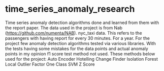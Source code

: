 # time_series_anomaly_research
Time series anomaly detection algorithms done and learned from them with the report paper.
The data used in the project is from Nab (https://github.com/numenta/NAB). nyc_taxi data.
This refers to the passengers with having report for every 30 minutes. For a year.
For the project few anomaly detection algorithms tested via various libraries.
With the tests having some mistakes for the data points and actual anomaly points in my opinion f1 score test method not used.
These methods below used for the project:
Auto Encoder
Hotelling
Change Finder
Isolation Forest
Local Outlier Factor
One Class SVM
Z Score
